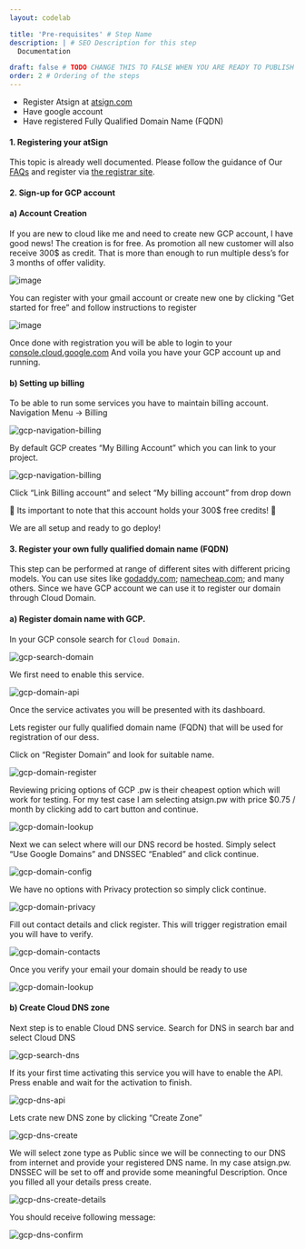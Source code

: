 ```yaml
---
layout: codelab

title: 'Pre-requisites' # Step Name
description: | # SEO Description for this step
  Documentation

draft: false # TODO CHANGE THIS TO FALSE WHEN YOU ARE READY TO PUBLISH THE PAGE
order: 2 # Ordering of the steps
---
```


* Register Atsign at [atsign.com](http://atsign.com)
* Have google account
* Have registered Fully Qualified Domain Name (FQDN)

#### 1. Registering your atSign

This topic is already well documented. Please follow the guidance of Our [FAQs](https://atsign.com/faqs/) and register via [the registrar site](https://atsign.com/get-an-sign/).

#### 2. Sign-up for GCP account



#### a) Account Creation 

If you are new to cloud like me and need to create new GCP account, I have good news! The creation is for free. As promotion all new customer will also receive 300$ as credit. That is more than enough to run multiple dess’s for 3 months of offer validity.

![image](https://github.com/atsign-foundation/atsign.dev/blob/trunk/content/en/docs/Archives/guides/dess-setup/dess-gcp/images/gcp-discount.png?raw=true)

You can register with your gmail account or create new one by clicking “Get started for free” and follow instructions to register

![image](https://github.com/atsign-foundation/atsign.dev/blob/trunk/content/en/docs/Archives/guides/dess-setup/dess-gcp/images/gcp-get-started.png?raw=true)

Once done with registration you will be able to login to your [console.cloud.google.com](https://console.cloud.google.com/) And voila you have your GCP account up and running.

#### b) Setting up billing

To be able to run some services you have to maintain billing account. Navigation Menu -> Billing

![gcp-navigation-billing](https://github.com/atsign-foundation/atsign.dev/blob/trunk/content/en/docs/Archives/guides/dess-setup/dess-gcp/images/gcp-navigation-billing.png?raw=true)

By default GCP creates “My Billing Account” which you can link to your project.

![gcp-navigation-billing](https://github.com/atsign-foundation/atsign.dev/blob/trunk/content/en/docs/Archives/guides/dess-setup/dess-gcp/images/gcp-billing_project.png?raw=true)

Click “Link Billing account” and select “My billing account” from drop down

🔴 Its important to note that this account holds your 300$ free credits! 🔴

We are all setup and ready to go deploy!

#### 3. Register your own fully qualified domain name (FQDN)

This step can be performed at range of different sites with different pricing models. You can use sites like [godaddy.com](http://www.godaddy.com); [namecheap.com](https://www.namecheap.com/); and many others. Since we have GCP account we can use it to register our domain through Cloud Domain.

#### a) Register domain name with GCP.

In your GCP console search for ```Cloud Domain```.

![gcp-search-domain](https://github.com/atsign-foundation/atsign.dev/blob/trunk/content/en/docs/Archives/guides/dess-setup/dess-gcp/images/gcp-search-domain.png?raw=true)

We first need to enable this service.

![gcp-domain-api](https://github.com/atsign-foundation/atsign.dev/blob/trunk/content/en/docs/Archives/guides/dess-setup/dess-gcp/images/gcp-domain-api.png?raw=true)

Once the service activates you will be presented with its dashboard.

Lets register our fully qualified domain name (FQDN) that will be used for registration of our dess.

Click on “Register Domain” and look for suitable name.

![gcp-domain-register](https://github.com/atsign-foundation/atsign.dev/blob/trunk/content/en/docs/Archives/guides/dess-setup/dess-gcp/images/gcp-domain-register.png?raw=true)

Reviewing pricing options of GCP .pw is their cheapest option which will work for testing. For my test case I am selecting atsign.pw with price $0.75 / month by clicking add to cart button and continue.

![gcp-domain-lookup](https://github.com/atsign-foundation/atsign.dev/blob/trunk/content/en/docs/Archives/guides/dess-setup/dess-gcp/images/gcp-domain-lookup.png?raw=true)

Next we can select where will our DNS record be hosted. Simply select “Use Google Domains” and DNSSEC “Enabled” and click continue.

![gcp-domain-config](https://github.com/atsign-foundation/atsign.dev/blob/trunk/content/en/docs/Archives/guides/dess-setup/dess-gcp/images/gcp-domain-config.png?raw=true)

We have no options with Privacy protection so simply click continue.

![gcp-domain-privacy](https://github.com/atsign-foundation/atsign.dev/blob/trunk/content/en/docs/Archives/guides/dess-setup/dess-gcp/images/gcp-domain-privacy.png?raw=true)

Fill out contact details and click register. This will trigger registration email you will have to verify.

![gcp-domain-contacts](https://github.com/atsign-foundation/atsign.dev/blob/trunk/content/en/docs/Archives/guides/dess-setup/dess-gcp/images/gcp-domain-contacts.png?raw=true)

Once you verify your email your domain should be ready to use

![gcp-domain-lookup](https://github.com/atsign-foundation/atsign.dev/blob/trunk/content/en/docs/Archives/guides/dess-setup/dess-gcp/images/gcp-domain-lookup.png?raw=true)

#### b) Create Cloud DNS zone 

Next step is to enable Cloud DNS service. Search for DNS in search bar and select Cloud DNS

![gcp-search-dns](https://github.com/atsign-foundation/atsign.dev/blob/trunk/content/en/docs/Archives/guides/dess-setup/dess-gcp/images/gcp-search-dns.png?raw=true)

If its your first time activating this service you will have to enable the API. Press enable and wait for the activation to finish.

![gcp-dns-api](https://github.com/atsign-foundation/atsign.dev/blob/trunk/content/en/docs/Archives/guides/dess-setup/dess-gcp/images/gcp-dns-api.png?raw=true)

Lets crate new DNS zone by clicking “Create Zone”

![gcp-dns-create](https://github.com/atsign-foundation/atsign.dev/blob/trunk/content/en/docs/Archives/guides/dess-setup/dess-gcp/images/gcp-dns-create.png?raw=true)

We will select zone type as Public since we will be connecting to our DNS from internet and provide your registered DNS name. In my case atsign.pw. DNSSEC will be set to off and provide some meaningful Description. Once you filled all your details press create.

![gcp-dns-create-details](https://github.com/atsign-foundation/atsign.dev/blob/trunk/content/en/docs/Archives/guides/dess-setup/dess-gcp/images/gcp-dns-create-details.png?raw=true)

You should receive following message:

![gcp-dns-confirm](https://github.com/atsign-foundation/atsign.dev/blob/trunk/content/en/docs/Archives/guides/dess-setup/dess-gcp/images/gcp-dns-confirm.png?raw=true)